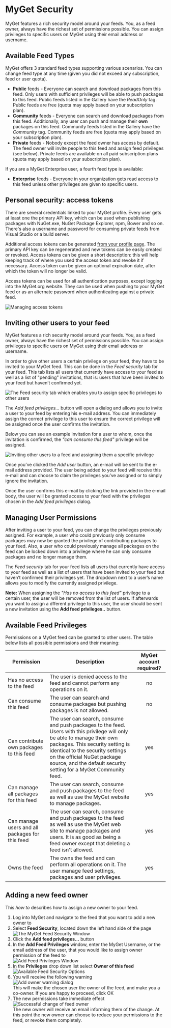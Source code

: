 # MyGet Security

MyGet features a rich security model around your feeds. You, as a feed owner, always have the richest set of permissions possible. You can assign privileges to specific users on MyGet using their email address or username.

## Available Feed Types

MyGet offers 3 standard feed types supporting various scenarios. You can change feed type at any time (given you did not exceed any subscription, feed or user quota).

* **Public** feeds - Everyone can search and download packages from this feed. Only users with sufficient privileges will be able to push packages to this feed. Public feeds listed in the Gallery have the *ReadOnly* tag. Public feeds are free (quota may apply based on your subscription plan).
* **Community** feeds - Everyone can search and download packages from this feed. Additionally, any user can push and manage their **own** packages on this feed. Community feeds listed in the Gallery have the *Community* tag. Community feeds are free (quota may apply based on your subscription plan).
* **Private** feeds - Nobody except the feed owner has access by default. The feed owner will invite people to this feed and assign feed privileges (see below). Private feeds are available on all paid subscription plans (quota may apply based on your subscription plan).

If you are a MyGet Enterprise user, a fourth feed type is available:

* **Enterprise** feeds - Everyone in your organization gets read access to this feed unless other privileges are given to specific users.

## Personal security: access tokens

There are several credentials linked to your MyGet profile. Every user gets at least one the primary API key, which can be used when publishing packages with NuGet.exe,  NuGet Package Explorer, npm, Bower and so on. There's also a username and password for consuming private feeds from Visual Studio or a build server.

Additional access tokens can be generated [from your profile page](https://www.myget.org/profile/Me#!/AccessTokens). The primary API key can be regenerated and new tokens can be easily created or revoked. Access tokens can be given a short description: this will help keeping track of where you used the access token and revoke it if necessary. Access token can be given an optional expiration date, after which the token will no longer be valid.

Access tokens can be used for all authentication purposes, except logging into the MyGet.org website. They can be used when pushing to your MyGet feed or as an alternate password when authenticating against a private feed.

![Managing access tokens](Images/access_token_management.png)

## Inviting other users to your feed

MyGet features a rich security model around your feeds. You, as a feed owner, always have the richest set of permissions possible. You can assign privileges to specific users on MyGet using their email address or username.

In order to give other users a certain privilege on your feed, they have to be invited to your MyGet feed. This can be done in the *Feed security* tab for your feed. This tab lists all users that currently have access to your feed as well as a list of &quot;pending&quot; invitations, that is: users that have been invited to your feed but haven’t confirmed yet.

![The Feed security tab which enables you to assign specific privileges to other users](Images/myget_feed_security_tab.png)

The *Add feed privileges...* button will open a dialog and allows you to invite a user to your feed by entering his e-mail address. You can immediately assign the correct privilege to this user to ensure the correct privilege will be assigned once the user confirms the invitation.

Below you can see an example invitation for a user to whom, once the invitation is confirmed, the <i>&quot;can consume this feed&quot;</i> privilege will be assigned.

![Inviting other users to a feed and assigning them a specific privilege](Images/myget_feed_security_popup.png)

Once you’ve clicked the *Add user* button, an e-mail will be sent to the e-mail address provided. The user being added to your feed will receive this e-mail and can choose to claim the privileges you’ve assigned or to simply ignore the invitation.

Once the user confirms this e-mail by clicking the link provided in the e-mail body, the user will be granted access to your feed with the privileges chosen in the *Add feed privileges* dialog.

## Managing User Permissions

After inviting a user to your feed, you can change the privileges previously assigned. For example, a user who could previously only consume packages may now be granted the privilege of contributing packages to your feed. Also, a user who could previously manage all packages on the feed can be locked down into a privilege where he can only consume packages and no longer manage them.

The *Feed security* tab for your feed lists all users that currently have access to your feed as well as a list of users that have been invited to your feed but haven’t confirmed their privileges yet. The dropdown next to a user’s name allows you to modify the currently assigned privilege.

<p class="alert alert-info">
    <strong>Note:</strong> When assigning the <i>&quot;Has no access to this feed&quot;</i> privilege to a certain user, the user will be removed from the list of users. If afterwards you want to assign a dfferent privilege to this user, the user should be sent a new invitation using the <strong>Add feed privileges..</strong> button.
</p>

## Available Feed Privileges

Permissions on a MyGet feed can be granted to other users.
The table below lists all possible permissions and their meaning:

<table class="feedprivileges">
	<thead>
        <tr>
            <th>Permission</th>
            <th>Description</th>
            <th>MyGet account required?</th>
        </tr>
    </thead>
    <tbody>
        <tr>
            <td>Has no access to the feed</td>
            <td>The user is denied access to the feed and cannot perform any operations on it.</td>
            <td style="text-align:center;vertical-align: middle">no</td>
        </tr
        <tr>
            <td>Can consume this feed</td>
            <td>The user can search and consume packages but pushing packages is not allowed.</td>
            <td style="text-align:center;vertical-align: middle">no</td>
        </tr>
        <tr>
            <td>Can contribute own packages to this feed</td>
            <td>The user can search, consume and push packages to the feed.<br />Users with this privilege will only be able to manage their own packages. This security setting is identical to the security settings on the official NuGet package source, and the default security setting for a MyGet Community feed.</td>
            <td style="text-align:center;vertical-align: middle">yes</td>
        </tr>
        <tr>
            <td>Can manage all packages for this feed</td>
            <td>The user can search, consume and push packages to the feed as well as use the MyGet website to manage packages.</td>
            <td style="text-align:center;vertical-align: middle">yes</td>
        </tr>
        <tr>
            <td>Can manage users and all packages for this feed</td>
            <td>The user can search, consume and push packages to the feed as well as use the MyGet web site to manage packages and users. It is as good as being a feed owner except that deleting a feed isn't allowed.</td>
            <td style="text-align:center;vertical-align: middle">yes</td>
        </tr>
        <tr>
            <td>Owns the feed</td>
            <td>The owns the feed and can perform all operations on it. The user manage feed settings, packages and user privileges.</td>
            <td style="text-align:center;vertical-align: middle">yes</td>
        </tr>
    </tbody>
</table>

## Adding a new feed owner

This *how to* describes how to assign a new owner to your feed.

1. Log into MyGet and navigate to the feed that you want to add a new owner to
2. Select **Feed Security**, located down the left hand side of the page  
![The MyGet Feed Security Window](Images/feed_security_main_page.png)  
3. Click the **Add feed privileges...** button
4. In the **Add Feed Privileges** window, enter the MyGet Username, or the email address of the user, that you would like to assign owner permission of the feed to  
![Add Feed Privileges Window](Images/feed_security_main_dialog.png)  
5. In the **Privileges** drop down list select **Owner of this feed**  
![Available Feed Security Options](Images/feed_security_options.png)  
6. You will receive the following warning  
![Add owner warning dialog](Images/feed_security_add_warning.png)  
This will make the chosen user the owner of the feed, and make you a co-owner.  If you are happy to proceed, click OK  
7. The new permissions take immediate effect  
![Successful change of feed owner](Images/feed_security_add_success.png)  
The new owner will receive an email informing them of the change.  At this point the new owner can choose to reduce your permissions to the feed, or revoke them completely.
